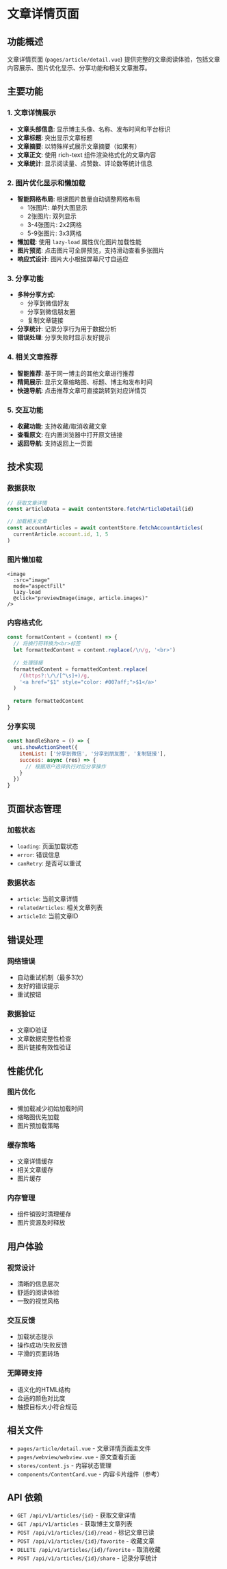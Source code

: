 # 文章详情页面

## 功能概述

文章详情页面 (`pages/article/detail.vue`) 提供完整的文章阅读体验，包括文章内容展示、图片优化显示、分享功能和相关文章推荐。

## 主要功能

### 1. 文章详情展示
- **文章头部信息**: 显示博主头像、名称、发布时间和平台标识
- **文章标题**: 突出显示文章标题
- **文章摘要**: 以特殊样式展示文章摘要（如果有）
- **文章正文**: 使用 rich-text 组件渲染格式化的文章内容
- **文章统计**: 显示阅读量、点赞数、评论数等统计信息

### 2. 图片优化显示和懒加载
- **智能网格布局**: 根据图片数量自动调整网格布局
  - 1张图片: 单列大图显示
  - 2张图片: 双列显示
  - 3-4张图片: 2x2网格
  - 5-9张图片: 3x3网格
- **懒加载**: 使用 `lazy-load` 属性优化图片加载性能
- **图片预览**: 点击图片可全屏预览，支持滑动查看多张图片
- **响应式设计**: 图片大小根据屏幕尺寸自适应

### 3. 分享功能
- **多种分享方式**: 
  - 分享到微信好友
  - 分享到微信朋友圈
  - 复制文章链接
- **分享统计**: 记录分享行为用于数据分析
- **错误处理**: 分享失败时显示友好提示

### 4. 相关文章推荐
- **智能推荐**: 基于同一博主的其他文章进行推荐
- **精简展示**: 显示文章缩略图、标题、博主和发布时间
- **快速导航**: 点击推荐文章可直接跳转到对应详情页

### 5. 交互功能
- **收藏功能**: 支持收藏/取消收藏文章
- **查看原文**: 在内置浏览器中打开原文链接
- **返回导航**: 支持返回上一页面

## 技术实现

### 数据获取
```javascript
// 获取文章详情
const articleData = await contentStore.fetchArticleDetail(id)

// 加载相关文章
const accountArticles = await contentStore.fetchAccountArticles(
  currentArticle.account.id, 1, 5
)
```

### 图片懒加载
```vue
<image 
  :src="image"
  mode="aspectFill"
  lazy-load
  @click="previewImage(image, article.images)"
/>
```

### 内容格式化
```javascript
const formatContent = (content) => {
  // 将换行符转换为<br>标签
  let formattedContent = content.replace(/\n/g, '<br>')
  
  // 处理链接
  formattedContent = formattedContent.replace(
    /(https?:\/\/[^\s]+)/g,
    '<a href="$1" style="color: #007aff;">$1</a>'
  )
  
  return formattedContent
}
```

### 分享实现
```javascript
const handleShare = () => {
  uni.showActionSheet({
    itemList: ['分享到微信', '分享到朋友圈', '复制链接'],
    success: async (res) => {
      // 根据用户选择执行对应分享操作
    }
  })
}
```

## 页面状态管理

### 加载状态
- `loading`: 页面加载状态
- `error`: 错误信息
- `canRetry`: 是否可以重试

### 数据状态
- `article`: 当前文章详情
- `relatedArticles`: 相关文章列表
- `articleId`: 当前文章ID

## 错误处理

### 网络错误
- 自动重试机制（最多3次）
- 友好的错误提示
- 重试按钮

### 数据验证
- 文章ID验证
- 文章数据完整性检查
- 图片链接有效性验证

## 性能优化

### 图片优化
- 懒加载减少初始加载时间
- 缩略图优先加载
- 图片预加载策略

### 缓存策略
- 文章详情缓存
- 相关文章缓存
- 图片缓存

### 内存管理
- 组件销毁时清理缓存
- 图片资源及时释放

## 用户体验

### 视觉设计
- 清晰的信息层次
- 舒适的阅读体验
- 一致的视觉风格

### 交互反馈
- 加载状态提示
- 操作成功/失败反馈
- 平滑的页面转场

### 无障碍支持
- 语义化的HTML结构
- 合适的颜色对比度
- 触摸目标大小符合规范

## 相关文件

- `pages/article/detail.vue` - 文章详情页面主文件
- `pages/webview/webview.vue` - 原文查看页面
- `stores/content.js` - 内容状态管理
- `components/ContentCard.vue` - 内容卡片组件（参考）

## API 依赖

- `GET /api/v1/articles/{id}` - 获取文章详情
- `GET /api/v1/articles` - 获取博主文章列表
- `POST /api/v1/articles/{id}/read` - 标记文章已读
- `POST /api/v1/articles/{id}/favorite` - 收藏文章
- `DELETE /api/v1/articles/{id}/favorite` - 取消收藏
- `POST /api/v1/articles/{id}/share` - 记录分享统计